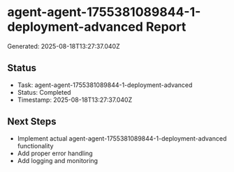 # agent-agent-1755381089844-1-deployment-advanced Report

Generated: 2025-08-18T13:27:37.040Z

## Status
- Task: agent-agent-1755381089844-1-deployment-advanced
- Status: Completed
- Timestamp: 2025-08-18T13:27:37.040Z

## Next Steps
- Implement actual agent-agent-1755381089844-1-deployment-advanced functionality
- Add proper error handling
- Add logging and monitoring
